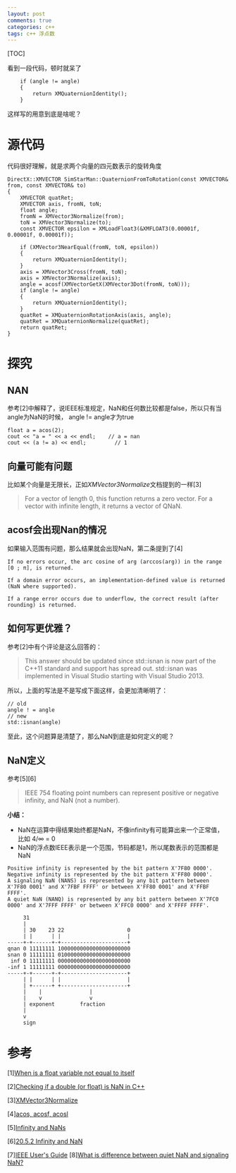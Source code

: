 ```yaml
---
layout: post
comments: true
categories: c++
tags: c++ 浮点数
---
```


[TOC]

看到一段代码，顿时就呆了

```
    if (angle != angle)
    {
        return XMQuaternionIdentity();
    }
```

这样写的用意到底是啥呢？





# 源代码

代码很好理解，就是求两个向量的四元数表示的旋转角度

```
DirectX::XMVECTOR SimStarMan::QuaternionFromToRotation(const XMVECTOR& from, const XMVECTOR& to)
{
    XMVECTOR quatRet;
    XMVECTOR axis, fromN, toN;
    float angle;
    fromN = XMVector3Normalize(from);
    toN = XMVector3Normalize(to);
    const XMVECTOR epsilon = XMLoadFloat3(&XMFLOAT3(0.00001f, 0.00001f, 0.00001f));

    if (XMVector3NearEqual(fromN, toN, epsilon))
    {
        return XMQuaternionIdentity();
    }
    axis = XMVector3Cross(fromN, toN);
    axis = XMVector3Normalize(axis);
    angle = acosf(XMVectorGetX(XMVector3Dot(fromN, toN)));
    if (angle != angle)
    {
        return XMQuaternionIdentity();
    }
    quatRet = XMQuaternionRotationAxis(axis, angle);
    quatRet = XMQuaternionNormalize(quatRet);
    return quatRet;
}
```

# 探究
## NAN
参考[2]中解释了，说IEEE标准规定，NaN和任何数比较都是false，所以只有当angle为NaN的时候， angle != angle才为true

```
float a = acos(2);
cout << "a = " << a << endl;    // a = nan
cout << (a != a) << endl;         // 1
```

## 向量可能有问题
比如某个向量是无限长，正如*XMVector3Normalize*文档提到的一样[3]

> For a vector of length 0, this function returns a zero vector. For a vector with infinite length, it returns a vector of QNaN.

## acosf会出现Nan的情况
如果输入范围有问题，那么结果就会出现NaN，第二条提到了[4]

```
If no errors occur, the arc cosine of arg (arccos(arg)) in the range [0 ; π], is returned.

If a domain error occurs, an implementation-defined value is returned (NaN where supported).

If a range error occurs due to underflow, the correct result (after rounding) is returned.

```

## 如何写更优雅？
参考[2]中有个评论是这么回答的：

> This answer should be updated since std::isnan is now part of the C++11 standard and support has spread out. std::isnan was implemented in Visual Studio starting with Visual Studio 2013.

所以，上面的写法是不是写成下面这样，会更加清晰明了：

```
// old
angle ! = angle
// new
std::isnan(angle)
```

至此，这个问题算是清楚了，那么NaN到底是如何定义的呢？

## NaN定义
参考[5][6]

> IEEE 754 floating point numbers can represent positive or negative infinity, and NaN (not a number).

**小结：**

* NaN在运算中得结果始终都是NaN，不像infinity有可能算出来一个正常值，比如 4/&infin; = 0
* NaN的浮点数IEEE表示是一个范围，节码都是1，所以尾数表示的范围都是NaN

```
Positive infinity is represented by the bit pattern X'7F80 0000'.
Negative infinity is represented by the bit pattern X'FF80 0000'.
A signaling NaN (NANS) is represented by any bit pattern between X'7F80 0001' and X'7FBF FFFF' or between X'FF80 0001' and X'FFBF FFFF'.
A quiet NaN (NANQ) is represented by any bit pattern between X'7FC0 0000' and X'7FFF FFFF' or between X'FFC0 0000' and X'FFFF FFFF'.

     31
     |
     | 30    23 22                    0
     | |      | |                     |
-----+-+------+-+---------------------+
qnan 0 11111111 10000000000000000000000
snan 0 11111111 01000000000000000000000
 inf 0 11111111 00000000000000000000000
-inf 1 11111111 00000000000000000000000
-----+-+------+-+---------------------+
     | |      | |                     |
     | +------+ +---------------------+
     |    |               |
     |    v               v
     | exponent        fraction
     |
     v
     sign

```

# 参考
[1][When is a float variable not equal to itself](https://stackoverflow.com/questions/32900284/when-is-a-float-variable-not-equal-to-itself/32900315)

[2][Checking if a double (or float) is NaN in C++](https://stackoverflow.com/questions/570669/checking-if-a-double-or-float-is-nan-in-c/570694#570694)

[3][XMVector3Normalize](https://docs.microsoft.com/en-us/windows/win32/api/directxmath/nf-directxmath-xmvector3normalize)

[4][acos, acosf, acosl](https://en.cppreference.com/w/c/numeric/math/acos)

[5][Infinity and NaNs](https://www.doc.ic.ac.uk/~eedwards/compsys/float/nan.html)

[6][20.5.2 Infinity and NaN](https://www.gnu.org/software/libc/manual/html_node/Infinity-and-NaN.html)

[7][IEEE User's Guide](https://www.cenapad.unicamp.br/parque/manuais/Xlf/UG42.HTM)
[8][What is difference between quiet NaN and signaling NaN?](https://stackoverflow.com/questions/18118408/what-is-difference-between-quiet-nan-and-signaling-nan)